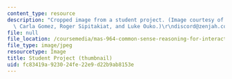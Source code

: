 ```yaml
---
content_type: resource
description: "Cropped image from a student project. (Image courtesy of Joan Morris-DiMico,\
  \ Carla Gomez, Roger Sipitakiat, and Luke Ouko.)\r\ndiscord@zenjah.com"
file: null
file_location: /coursemedia/mas-964-common-sense-reasoning-for-interactive-applications-fall-2002/fc83419a923024fe22e9d22b9ab8153e_mas-964f02-th.jpg
file_type: image/jpeg
resourcetype: Image
title: Student Project (thumbnail)
uid: fc83419a-9230-24fe-22e9-d22b9ab8153e
---
```

